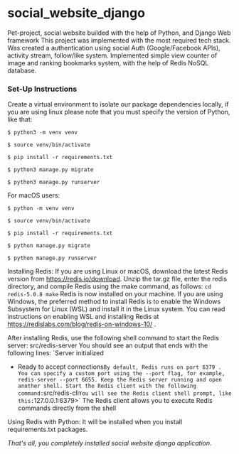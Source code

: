 # social_website_django
Pet-project, social website builded with the help of Python, and Django Web framework
This project was implemented with the most required tech stack. Was created a authentication using social Auth (Google/Facebook APIs), activity stream, follow/like system.
Implemented simple view counter of image and ranking bookmarks system, with the help of Redis NoSQL database.

### Set-Up Instructions ###

Create a virtual environment to isolate our package dependencies locally, if you are using linux please note that you must specify the version of Python, like that:
 
`$ python3 -m venv venv`

`$ source venv/bin/activate`

`$ pip install -r requirements.txt`

`$ python3 manage.py migrate`

`$ python3 manage.py runserver `

For macOS users:

`$ python -m venv venv`

`$ source venv/bin/activate`

`$ pip install -r requirements.txt`

`$ python manage.py migrate`

`$ python manage.py runserver `

Installing Redis:
If you are using Linux or macOS, download the latest Redis version from https://redis.io/download. Unzip the tar.gz file, enter the redis directory, and compile
Redis using the make command, as follows:
`cd redis-5.0.8
make`
Redis is now installed on your machine. If you are using Windows, the preferred
method to install Redis is to enable the Windows Subsystem for Linux (WSL)
and install it in the Linux system. You can read instructions on enabling WSL and installing Redis at https://redislabs.com/blog/redis-on-windows-10/ .

After installing Redis, use the following shell command to start the Redis server:
src/redis-server
You should see an output that ends with the following lines:
`Server initialized
* Ready to accept connections`
By default, Redis runs on port 6379 . You can specify a custom port using the --port
flag, for example, redis-server --port 6655. Keep the Redis server running and open another shell. Start the Redis client with the following command:
`src/redis-cli`
You will see the Redis client shell prompt, like this:
`127.0.0.1:6379>`
The Redis client allows you to execute Redis commands directly from the shell

Using Redis with Python:
It will be installed when you install requirements.txt packages.

*That's all, you completely installed social website django application.*
